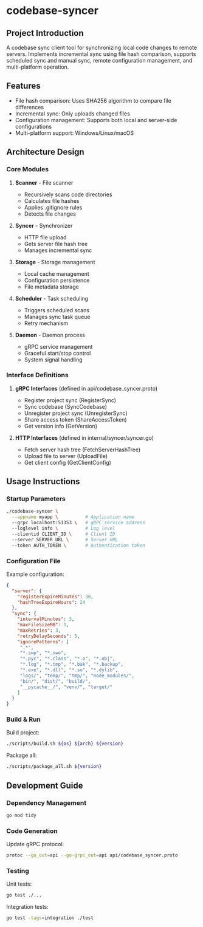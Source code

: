 # codebase-syncer

## Project Introduction
A codebase sync client tool for synchronizing local code changes to remote servers. Implements incremental sync using file hash comparison, supports scheduled sync and manual sync, remote configuration management, and multi-platform operation.

## Features

- File hash comparison: Uses SHA256 algorithm to compare file differences
- Incremental sync: Only uploads changed files
- Configuration management: Supports both local and server-side configurations
- Multi-platform support: Windows/Linux/macOS

## Architecture Design

### Core Modules

1. **Scanner** - File scanner
   - Recursively scans code directories
   - Calculates file hashes 
   - Applies .gitignore rules
   - Detects file changes

2. **Syncer** - Synchronizer
   - HTTP file upload
   - Gets server file hash tree  
   - Manages incremental sync

3. **Storage** - Storage management
   - Local cache management
   - Configuration persistence
   - File metadata storage

4. **Scheduler** - Task scheduling
   - Triggers scheduled scans
   - Manages sync task queue
   - Retry mechanism

5. **Daemon** - Daemon process  
   - gRPC service management
   - Graceful start/stop control
   - System signal handling

### Interface Definitions

1. **gRPC Interfaces** (defined in api/codebase_syncer.proto)
   - Register project sync (RegisterSync)
   - Sync codebase (SyncCodebase)
   - Unregister project sync (UnregisterSync)
   - Share access token (ShareAccessToken)
   - Get version info (GetVersion)

2. **HTTP Interfaces** (defined in internal/syncer/syncer.go)
   - Fetch server hash tree (FetchServerHashTree)
   - Upload file to server (UploadFile)
   - Get client config (GetClientConfig)

## Usage Instructions

### Startup Parameters

```sh
./codebase-syncer \
  --appname myapp \          # Application name
  --grpc localhost:51353 \   # gRPC service address
  --loglevel info \          # Log level
  --clientid CLIENT_ID \     # Client ID
  --server SERVER_URL \      # Server URL
  --token AUTH_TOKEN \       # Authentication token
```

### Configuration File

Example configuration:
```json
{
  "server": {
    "registerExpireMinutes": 30,
    "hashTreeExpireHours": 24
  },
  "sync": {
    "intervalMinutes": 3,
    "maxFileSizeMB": 1,
    "maxRetries": 3,
    "retryDelaySeconds": 5,
    "ignorePatterns": [
     ".*",
     "*.swp", "*.swo",
     "*.pyc", "*.class", "*.o", "*.obj",
     "*.log", "*.tmp", "*.bak", "*.backup",
     "*.exe", "*.dll", "*.so", "*.dylib",
     "logs/", "temp/", "tmp/", "node_modules/",
     "bin/", "dist/", "build/",
     "__pycache__/", "venv/", "target/"
    ]
  }
}
```

### Build & Run

Build project:
```sh
./scripts/build.sh ${os} ${arch} ${version}
```

Package all:
```sh
./scripts/package_all.sh ${version}
```

## Development Guide

### Dependency Management

```sh
go mod tidy
```

### Code Generation

Update gRPC protocol:
```sh
protoc --go_out=api --go-grpc_out=api api/codebase_syncer.proto
```

### Testing

Unit tests:
```sh
go test ./...
```

Integration tests:  
```sh
go test -tags=integration ./test
